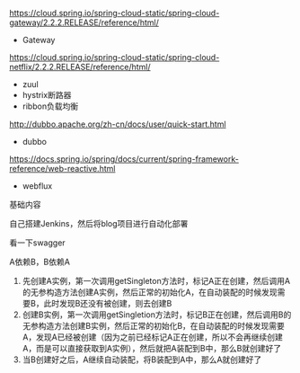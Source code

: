 https://cloud.spring.io/spring-cloud-static/spring-cloud-gateway/2.2.2.RELEASE/reference/html/

- Gateway

https://cloud.spring.io/spring-cloud-static/spring-cloud-netflix/2.2.2.RELEASE/reference/html/

- zuul
- hystrix断路器
- ribbon负载均衡

http://dubbo.apache.org/zh-cn/docs/user/quick-start.html

- dubbo

https://docs.spring.io/spring/docs/current/spring-framework-reference/web-reactive.html

- webflux

基础内容











自己搭建Jenkins，然后将blog项目进行自动化部署

看一下swagger







A依赖B，B依赖A

1. 先创建A实例，第一次调用getSingleton方法时，标记A正在创建，然后调用A的无参构造方法创建A实例，然后正常的初始化A，在自动装配的时候发现需要B，此时发现B还没有被创建，则去创建B
2. 创建B实例，第一次调用getSingletion方法时，标记B正在创建，然后调用B的无参构造方法创建B实例，然后正常的初始化B，在自动装配的时候发现需要A，发现A已经被创建（因为之前已经标记A正在创建，所以不会再继续创建A，而是可以直接获取到A实例），然后就把A装配到B中，那么B就创建好了
3. 当B创建好之后，A继续自动装配，将B装配到A中，那么A就创建好了


























